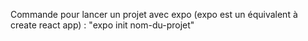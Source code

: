 Commande pour lancer un projet avec expo (expo est un équivalent à create react app) : "expo init nom-du-projet"